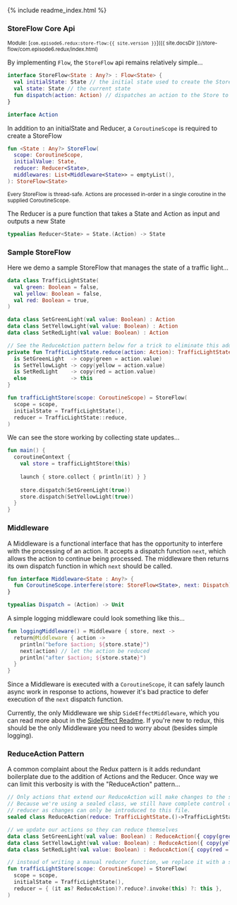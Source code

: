 {% include readme_index.html %}

### StoreFlow Core Api 
<sup>Module: [`com.episode6.redux:store-flow:{{ site.version }}`]({{ site.docsDir }}/store-flow/com.episode6.redux/index.html)</sup>

By implementing `Flow`, the `StoreFlow` api remains relatively simple...

```kotlin
interface StoreFlow<State : Any?> : Flow<State> {
  val initialState: State // the initial state used to create the StoreFlow
  val state: State // the current state
  fun dispatch(action: Action) // dispatches an action to the Store to be reduced / processed by middleware
}

interface Action
```

In addition to an initialState and Reducer, a `CoroutineScope` is required to create a StoreFlow

```kotlin
fun <State : Any?> StoreFlow(
  scope: CoroutineScope,
  initialValue: State,
  reducer: Reducer<State>,
  middlewares: List<Middleware<State>> = emptyList(),
): StoreFlow<State>
```

<sup>Every StoreFlow is thread-safe. Actions are processed in-order in a single coroutine in the supplied
CoroutineScope.</sup>

The Reducer is a pure function that takes a State and Action as input and outputs a new State

```kotlin
typealias Reducer<State> = State.(Action) -> State
```

### Sample StoreFlow

Here we demo a sample StoreFlow that manages the state of a traffic light...

```kotlin
data class TrafficLightState(
  val green: Boolean = false,
  val yellow: Boolean = false,
  val red: Boolean = true,
)

data class SetGreenLight(val value: Boolean) : Action
data class SetYellowLight(val value: Boolean) : Action
data class SetRedLight(val value: Boolean) : Action

// See the ReduceAction pattern below for a trick to eliminate this additional verbosity
private fun TrafficLightState.reduce(action: Action): TrafficLightState = when (action) {
  is SetGreenLight  -> copy(green = action.value)
  is SetYellowLight -> copy(yellow = action.value)
  is SetRedLight    -> copy(red = action.value)
  else              -> this
}

fun trafficLightStore(scope: CoroutineScope) = StoreFlow(
  scope = scope,
  initialState = TrafficLightState(),
  reducer = TrafficLightState::reduce,
)
```

We can see the store working by collecting state updates...
```kotlin
fun main() {
  coroutineContext {
    val store = trafficLightStore(this)
    
    launch { store.collect { println(it) } }
    
    store.dispatch(SetGreenLight(true))
    store.dispatch(SetYellowLight(true))
  }
}
```

### Middleware

A Middleware is a functional interface that has the opportunity to interfere with the processing of an action. It accepts a dispatch function `next`, which allows the action to continue being processed. The middleware then returns its own dispatch function in which `next` should be called.

```kotlin
fun interface Middleware<State : Any?> {
  fun CoroutineScope.interfere(store: StoreFlow<State>, next: Dispatch): Dispatch
}

typealias Dispatch = (Action) -> Unit
```

A simple logging middleware could look something like this...

```kotlin
fun loggingMiddleware() = Middleware { store, next ->
  return@Middleware { action ->
    println("before $action; ${store.state}")
    next(action) // let the action be reduced
    println("after $action; ${store.state}")
  }
}
```

Since a Middleware is executed with a `CoroutineScope`, it can safely launch async work in response to actions, however it's bad practice to defer execution of the `next` dispatch function.  

Currently, the only Middleware we ship `SideEffectMiddleware`, which you can read more about in the [SideEffect Readme](SIDE_EFFECTS.md#sideeffects). If you're new to redux, this should be the only Middleware you need to worry about (besides simple logging).

### ReduceAction Pattern

A common complaint about the Redux pattern is it adds redundant boilerplate due to the addition of Actions and the Reducer. Once way we can limit this verbosity is with the "ReduceAction" pattern...
```kotlin
// Only actions that extend our ReduceAction will make changes to the state. 
// Because we're using a sealed class, we still have complete control of 
// reducer as changes can only be introduced to this file.
sealed class ReduceAction(reduce: TrafficLightState.()->TrafficLightState) : Action

// we update our actions so they can reduce themselves
data class SetGreenLight(val value: Boolean) : ReduceAction({ copy(green = value) })
data class SetYellowLight(val value: Boolean) : ReduceAction({ copy(yellow = value) })
data class SetRedLight(val value: Boolean) : ReduceAction({ copy(red = value) })

// instead of writing a manual reducer function, we replace it with a simple lambda
fun trafficLightStore(scope: CoroutineScope) = StoreFlow(
  scope = scope,
  initialState = TrafficLightState(),
  reducer = { (it as? ReduceAction)?.reduce?.invoke(this) ?: this },
)
```

